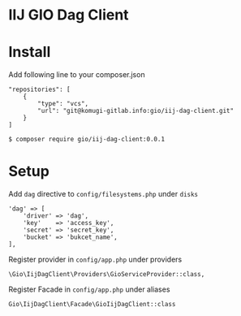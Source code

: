 # IIJ GIO Dag Client

# Install

Add following line to your composer.json

```
"repositories": [
    {
        "type": "vcs",
        "url": "git@komugi-gitlab.info:gio/iij-dag-client.git"
    }
]
```

```
$ composer require gio/iij-dag-client:0.0.1
```

# Setup

Add `dag` directive to `config/filesystems.php` under `disks`

```
'dag' => [
    'driver' => 'dag',
    'key'    => 'access_key',
    'secret' => 'secret_key',
    'bucket' => 'bukcet_name',
],
```

Register provider in `config/app.php` under providers

```
\Gio\IijDagClient\Providers\GioServiceProvider::class,
```

Register Facade in `config/app.php` under aliases

```
Gio\IijDagClient\Facade\GioIijDagClient::class
```

